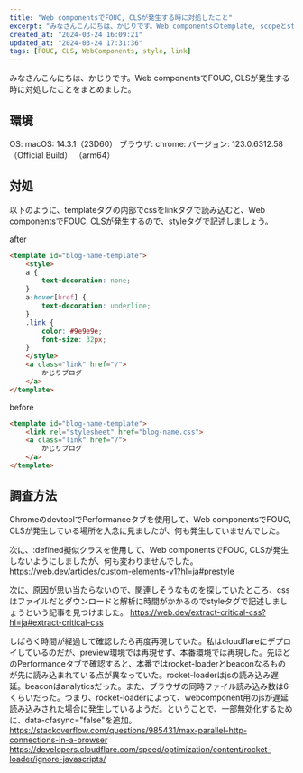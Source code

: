 ```yaml
---
title: "Web componentsでFOUC, CLSが発生する時に対処したこと"
excerpt: "みなさんこんにちは、かじりです。Web componentsのtemplate, scopeとstyleをlinkタグで設定したら、FOUCやCLSが発生した時に対処した話です。"
created_at: "2024-03-24 16:09:21"
updated_at: "2024-03-24 17:31:36"
tags: [FOUC, CLS, WebComponents, style, link]
---
```


みなさんこんにちは、かじりです。Web componentsでFOUC, CLSが発生する時に対処したことをまとめました。

## 環境

OS: macOS: 14.3.1（23D60）
ブラウザ: chrome: バージョン: 123.0.6312.58（Official Build） （arm64）

## 対処

以下のように、templateタグの内部でcssをlinkタグで読み込むと、Web componentsでFOUC, CLSが発生するので、styleタグで記述しましょう。

after

```html
<template id="blog-name-template">
    <style>
    a {
        text-decoration: none;
    }
    a:hover[href] {
        text-decoration: underline;
    }
    .link {
        color: #9e9e9e;
        font-size: 32px;
    }
    </style>
    <a class="link" href="/">
        かじりブログ
    </a>
</template>
```

before

```html
<template id="blog-name-template">
    <link rel="stylesheet" href="blog-name.css">
    <a class="link" href="/">
        かじりブログ
    </a>
</template>
```

## 調査方法

ChromeのdevtoolでPerformanceタブを使用して、Web componentsでFOUC, CLSが発生している場所を入念に見ましたが、何も発生していませんでした。

次に、:defined擬似クラスを使用して、Web componentsでFOUC, CLSが発生しないようにしましたが、何も変わりませんでした。 https://web.dev/articles/custom-elements-v1?hl=ja#prestyle

次に、原因が思い当たらないので、関連しそうなものを探していたところ、cssはファイルだとダウンロードと解析に時間がかかるのでstyleタグで記述しましょうという記事を見つけました。 https://web.dev/extract-critical-css?hl=ja#extract-critical-css

しばらく時間が経過して確認したら再度再現していた。私はcloudflareにデプロイしているのだが、preview環境では再現せず、本番環境では再現した。先ほどのPerformanceタブで確認すると、本番ではrocket-loaderとbeaconなるものが先に読み込まれている点が異なっていた。rocket-loaderはjsの読み込み遅延。beaconはanalyticsだった。また、ブラウザの同時ファイル読み込み数は6くらいだった。つまり、rocket-loaderによって、webcomponent用のjsが遅延読み込みされた場合に発生しているようだ。ということで、一部無効化するために、data-cfasync="false"を追加。 https://stackoverflow.com/questions/985431/max-parallel-http-connections-in-a-browser https://developers.cloudflare.com/speed/optimization/content/rocket-loader/ignore-javascripts/
